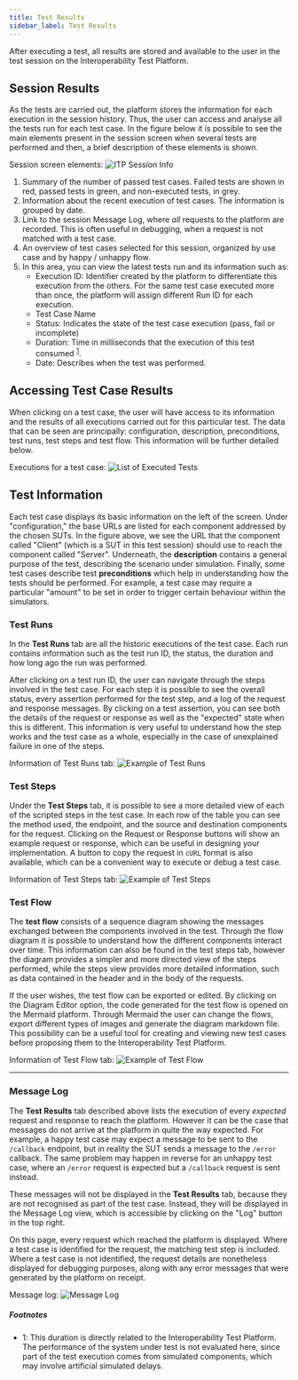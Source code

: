 ```yaml
---
title: Test Results
sidebar_label: Test Results
---
```


After executing a test, all results are stored and available to the user in the
test session on the Interoperability Test Platform.

## Session Results

As the tests are carried out, the platform stores the information for each
execution in the session history. Thus, the user can access and analyse all the
tests run for each test case. In the figure below it is possible to see the main
elements present in the session screen when several tests are performed and
then, a brief description of these elements is shown.

Session screen elements: ![ITP Session Info](/img/testsmainscreen.png)

1. Summary of the number of passed test cases. Failed tests are shown in red,
   passed tests in green, and non-executed tests, in grey.
2. Information about the recent execution of test cases. The information is
   grouped by date.
3. Link to the session Message Log, where _all_ requests to the platform are
   recorded. This is often useful in debugging, when a request is not matched
   with a test case.
4. An overview of test cases selected for this session, organized by use case
   and by happy / unhappy flow.
5. In this area, you can view the latest tests run and its information such as:
   - Execution ID: Identifier created by the platform to differentiate this
     execution from the others. For the same test case executed more than once,
     the platform will assign different Run ID for each execution.
   - Test Case Name
   - Status: Indicates the state of the test case execution (pass, fail or
     incomplete)
   - Duration: Time in milliseconds that the execution of this test consumed
     <sup>[1](#testduration)</sup>.
   - Date: Describes when the test was performed.

## Accessing Test Case Results

When clicking on a test case, the user will have access to its information and
the results of all executions carried out for this particular test. The data
that can be seen are principally: configuration, description, preconditions,
test runs, test steps and test flow. This information will be further detailed
below.

Executions for a test case: ![List of Executed Tests](/img/runlist.png)

## Test Information

Each test case displays its basic information on the left of the screen. Under
"configuration," the base URLs are listed for each component addressed by the
chosen SUTs. In the figure above, we see the URL that the component called
"Client" (which is a SUT in this test session) should use to reach the component
called "Server". Underneath, the **description** contains a general purpose of
the test, describing the scenario under simulation. Finally, some test cases
describe test **preconditions** which help in understanding how the tests should
be performed. For example, a test case may require a particular "amount" to be
set in order to trigger certain behaviour within the simulators.

### Test Runs

In the **Test Runs** tab are all the historic executions of the test case. Each
run contains information such as the test run ID, the status, the duration and
how long ago the run was performed.

After clicking on a test run ID, the user can navigate through the steps
involved in the test case. For each step it is possible to see the overall
status, every assertion performed for the test step, and a log of the request
and response messages. By clicking on a test assertion, you can see both the
details of the request or response as well as the "expected" state when this is
different. This information is very useful to understand how the step works and
the test case as a whole, especially in the case of unexplained failure in one
of the steps.

Information of Test Runs tab: ![Example of Test Runs](/img/testruns.png)

### Test Steps

Under the **Test Steps** tab, it is possible to see a more detailed view of each
of the scripted steps in the test case. In each row of the table you can see the
method used, the endpoint, and the source and destination components for the
request. Clicking on the Request or Response buttons will show an example
request or response, which can be useful in designing your implementation. A
button to copy the request in `cURL` format is also available, which can be a
convenient way to execute or debug a test case.

Information of Test Steps tab: ![Example of Test Steps](/img/teststeps.png)

### Test Flow

The **test flow** consists of a sequence diagram showing the messages exchanged
between the components involved in the test. Through the flow diagram it is
possible to understand how the different components interact over time. This
information can also be found in the test steps tab, however the diagram
provides a simpler and more directed view of the steps performed, while the
steps view provides more detailed information, such as data contained in the
header and in the body of the requests.

If the user wishes, the test flow can be exported or edited. By clicking on the
Diagram Editor option, the code generated for the test flow is opened on the
Mermaid platform. Through Mermaid the user can change the flows, export
different types of images and generate the diagram markdown file. This
possibility can be a useful tool for creating and viewing new test cases before
proposing them to the Interoperability Test Platform.

Information of Test Flow tab: ![Example of Test Flow](/img/testflow.png)

---

### Message Log

The **Test Results** tab described above lists the execution of every _expected_
request and response to reach the platform. However it can be the case that
messages do not arrive at the platform in quite the way expected. For example, a
happy test case may expect a message to be sent to the `/callback` endpoint, but
in reality the SUT sends a message to the `/error` callback. The same problem
may happen in reverse for an unhappy test case, where an `/error` request is
expected but a `/callback` request is sent instead.

These messages will not be displayed in the **Test Results** tab, because they
are not recognised as part of the test case. Instead, they will be displayed in
the Message Log view, which is accessible by clicking on the "Log" button in the
top right.

On this page, every request which reached the platform is displayed. Where a
test case is identified for the request, the matching test step is included.
Where a test case is not identified, the request details are nonetheless
displayed for debugging purposes, along with any error messages that were
generated by the platform on receipt.

Message log: ![Message Log](/img/testmessagelog.png)

##### Footnotes

- <a name="testduration">1</a>: This duration is directly related to the
  Interoperability Test Platform. The performance of the system under test is
  not evaluated here, since part of the test execution comes from simulated
  components, which may involve artificial simulated delays.
